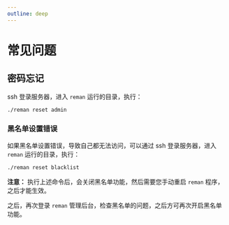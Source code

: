 ```yaml
---
outline: deep
---
```



# 常见问题

## 密码忘记

ssh 登录服务器，进入 `reman` 运行的目录，执行：

```sh
./reman reset admin
```

### 黑名单设置错误

如果黑名单设置错误，导致自己都无法访问，可以通过 ssh 登录服务器，进入 `reman` 运行的目录，执行：

```sh
./reman reset blacklist
```

**注意：** 执行上述命令后，会关闭黑名单功能，然后需要您手动重启 `reman` 程序，之后才能生效。

之后，再次登录 `reman` 管理后台，检查黑名单的问题，之后方可再次开启黑名单功能。